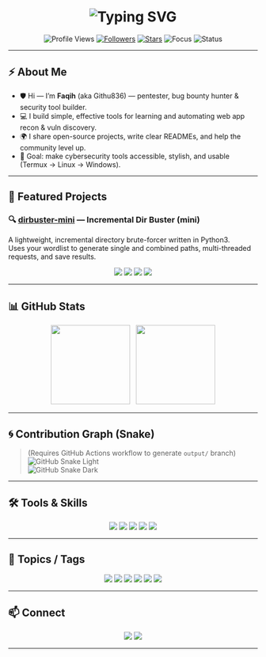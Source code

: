 <!-- Typing Animation -->
<h1 align="center">
  <img src="https://readme-typing-svg.herokuapp.com?font=Fira+Code&weight=700&size=30&duration=3000&pause=1000&color=00FF6A&center=true&vCenter=true&width=820&lines=Hey%2C+I'm+Faqih;Pentester+%7C+Bug+Bounty+Hunter;Open+Source+Security+Tools;Welcome+to+my+GitHub!+🚀" alt="Typing SVG" />
</h1>

<p align="center">
  <img src="https://komarev.com/ghpvc/?username=Githu836&color=blue&style=flat-square&label=Profile+Views" alt="Profile Views" />
  <a href="https://github.com/Githu836?tab=followers"><img src="https://img.shields.io/github/followers/Githu836?label=Followers&style=flat-square&color=green" alt="Followers" /></a>
  <a href="https://github.com/Githu836?tab=repositories"><img src="https://img.shields.io/github/stars/Githu836?affiliations=OWNER%2CCOLLABORATOR&style=flat-square&color=yellow" alt="Stars" /></a>
  <img src="https://img.shields.io/badge/Focus-Infosec%20%7C%20Pentest-red?style=flat-square" alt="Focus" />
  <img src="https://img.shields.io/badge/Status-Active-brightgreen?style=flat-square" alt="Status" />
</p>

---

## ⚡ About Me
- 🛡️ Hi — I’m **Faqih** (aka Githu836) — pentester, bug bounty hunter & security tool builder.  
- 💻 I build simple, effective tools for learning and automating web app recon & vuln discovery.  
- 🌍 I share open-source projects, write clear READMEs, and help the community level up.  
- 🎯 Goal: make cybersecurity tools accessible, stylish, and usable (Termux → Linux → Windows).

---

## 🚀 Featured Projects
### 🔍 [dirbuster-mini](https://github.com/Githu836/dirbuster-mini) — Incremental Dir Buster (mini)
A lightweight, incremental directory brute-forcer written in Python3.  
Uses your wordlist to generate single and combined paths, multi-threaded requests, and save results.

<p align="center">
  <img src="https://img.shields.io/badge/Python-3.x-blue.svg" />
  <img src="https://img.shields.io/badge/Platform-Android%20|%20Linux%20|%20Windows-lightgrey.svg" />
  <img src="https://img.shields.io/badge/License-MIT-green.svg" />
  <img src="https://img.shields.io/badge/Version-1.0-blue.svg" />
</p>

---

## 📊 GitHub Stats
<p align="center">
  <img src="https://github-readme-stats.vercel.app/api?username=Githu836&show_icons=true&theme=tokyonight&count_private=true" height="160" />
  &nbsp;
  <img src="https://github-readme-stats.vercel.app/api/top-langs/?username=Githu836&layout=compact&theme=tokyonight" height="160" />
</p>

---

## 🌀 Contribution Graph (Snake)
> (Requires GitHub Actions workflow to generate `output/` branch)  
![GitHub Snake Light](https://raw.githubusercontent.com/Githu836/Githu836/output/github-contribution-grid-snake.svg#gh-light-mode-only)  
![GitHub Snake Dark](https://raw.githubusercontent.com/Githu836/Githu836/output/github-contribution-grid-snake-dark.svg#gh-dark-mode-only)

---

## 🛠️ Tools & Skills
<p align="center">
  <img src="https://img.shields.io/badge/Linux-Kali-blue?style=for-the-badge&logo=linux" />
  <img src="https://img.shields.io/badge/Android-Termux-green?style=for-the-badge&logo=android" />
  <img src="https://img.shields.io/badge/Windows-Pentest-lightblue?style=for-the-badge&logo=windows" />
  <img src="https://img.shields.io/badge/Python-Scripting-yellow?style=for-the-badge&logo=python" />
  <img src="https://img.shields.io/badge/Git-GitHub-black?style=for-the-badge&logo=git" />
</p>

---

## 📎 Topics / Tags
<p align="center">
  <img src="https://img.shields.io/badge/pentest-red?style=for-the-badge" />
  <img src="https://img.shields.io/badge/scanner-blue?style=for-the-badge" />
  <img src="https://img.shields.io/badge/vulnerability-orange?style=for-the-badge" />
  <img src="https://img.shields.io/badge/bugbounty-yellow?style=for-the-badge" />
  <img src="https://img.shields.io/badge/infosec-purple?style=for-the-badge" />
  <img src="https://img.shields.io/badge/security-green?style=for-the-badge" />
</p>

---

## 📫 Connect
<p align="center">
  <a href="https://github.com/Githu836"><img src="https://img.shields.io/badge/GitHub-Faqih-black?style=for-the-badge&logo=github" /></a>
  <a href="mailto:ff1118641@gmail.com"><img src="https://img.shields.io/badge/Email-Contact-blue?style=for-the-badge&logo=gmail" /></a>
</p>

---
